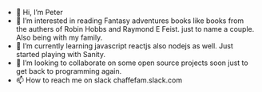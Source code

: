 - 👋 Hi, I’m Peter
- 👀 I’m interested in reading Fantasy adventures books like books from the authers of Robin Hobbs and Raymond E Feist. 
      just to name a couple. Also being with my family. 
- 🌱 I’m currently learning javascript reactjs also nodejs as well. Just started playing with Sanity.
- 💞️ I’m looking to collaborate on some open source projects soon just to get back to programming again. 
- 📫 How to reach me on slack chaffefam.slack.com

<!---
chaffefam/chaffefam is a ✨ special ✨ repository because its `README.md` (this file) appears on your GitHub profile.
You can click the Preview link to take a look at your changes.
--->
